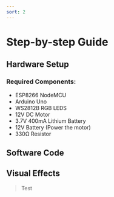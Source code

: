 ```yaml
---
sort: 2
---
```


# Step-by-step Guide


## Hardware Setup
### Required Components:
* ESP8266 NodeMCU
* Arduino Uno
* WS2812B RGB LEDS
* 12V DC Motor
* 3.7V 400mA Lithium Battery
* 12V Battery (Power the motor)
* 330<span>&#8486;</span> Resistor


## Software Code

## Visual Effects



> Test


